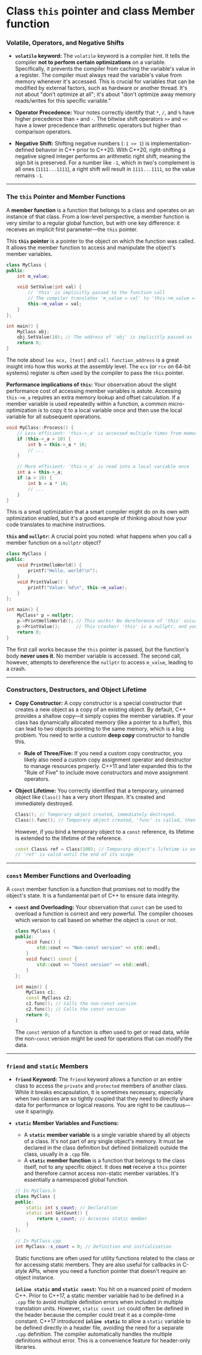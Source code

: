 # Class `this` pointer and class Member function 

### Volatile, Operators, and Negative Shifts

  * **`volatile` keyword:** The `volatile` keyword is a compiler hint. It tells the compiler **not to perform certain optimizations** on a variable. Specifically, it prevents the compiler from caching the variable's value in a register. The compiler must always read the variable's value from memory whenever it's accessed. This is crucial for variables that can be modified by external factors, such as hardware or another thread. It's not about "don't optimize at all"; it's about "don't optimize away memory reads/writes for this specific variable."

  * **Operator Precedence:** Your notes correctly identify that `*`, `/`, and `%` have higher precedence than `+` and `-`. The bitwise shift operators `>>` and `<<` have a lower precedence than arithmetic operators but higher than comparison operators.

  * **Negative Shift:** Shifting negative numbers (`-1 >> 1`) is implementation-defined behavior in C++ prior to C++20. With C++20, right-shifting a negative signed integer performs an arithmetic right shift, meaning the sign bit is preserved. For a number like `-1`, which in two's complement is all ones (`1111...1111`), a right shift will result in `1111...1111`, so the value remains `-1`.

-----

### The `this` Pointer and Member Functions

A **member function** is a function that belongs to a class and operates on an instance of that class. From a low-level perspective, a member function is very similar to a regular global function, but with one key difference: it receives an implicit first parameter—the `this` pointer.

This **`this` pointer** is a pointer to the object on which the function was called. It allows the member function to access and manipulate the object's member variables.

```cpp
class MyClass {
public:
    int m_value;

    void SetValue(int val) {
        // 'this' is implicitly passed to the function call
        // The compiler translates 'm_value = val' to 'this->m_value = val'
        this->m_value = val; 
    }
};

int main() {
    MyClass obj;
    obj.SetValue(10); // The address of 'obj' is implicitly passed as 'this'
    return 0;
}
```

The note about `lea ecx, [test]` and `call function_address` is a great insight into how this works at the assembly level. The `ecx` (or `rcx` on 64-bit systems) register is often used by the compiler to pass the `this` pointer.

**Performance implications of `this`:**
Your observation about the slight performance cost of accessing member variables is astute. Accessing `this->m_a` requires an extra memory lookup and offset calculation. If a member variable is used repeatedly within a function, a common micro-optimization is to copy it to a local variable once and then use the local variable for all subsequent operations.

```cpp
void MyClass::Process() {
    // Less efficient: 'this->_a' is accessed multiple times from memory
    if (this->_a > 10) {
        int b = this->_a * 10;
        // ...
    }

    // More efficient: 'this->_a' is read into a local variable once
    int a = this->_a;
    if (a > 10) {
        int b = a * 10;
        // ...
    }
}
```

This is a small optimization that a smart compiler might do on its own with optimization enabled, but it's a good example of thinking about how your code translates to machine instructions.

**`this` and `nullptr`:**
A crucial point you noted: what happens when you call a member function on a `nullptr` object?

```cpp
class MyClass {
public:
    void PrintHelloWorld() {
        printf("Hello, world!\n");
    }
    void PrintValue() {
        printf("Value: %d\n", this->m_value);
    }
};

int main() {
    MyClass* p = nullptr;
    p->PrintHelloWorld(); // This works! No dereference of 'this' occurs.
    p->PrintValue();      // This crashes! 'this' is a nullptr, and you're dereferencing it.
    return 0;
}
```

The first call works because the `this` pointer is passed, but the function's body **never uses it**. No member variable is accessed. The second call, however, attempts to dereference the `nullptr` to access `m_value`, leading to a crash.

-----

### Constructors, Destructors, and Object Lifetime

  * **Copy Constructor:** A copy constructor is a special constructor that creates a new object as a copy of an existing object. By default, C++ provides a shallow copy—it simply copies the member variables. If your class has dynamically allocated memory (like a pointer to a buffer), this can lead to two objects pointing to the same memory, which is a big problem. You need to write a custom **deep copy** constructor to handle this.

      * **Rule of Three/Five:** If you need a custom copy constructor, you likely also need a custom copy assignment operator and destructor to manage resources properly. C++11 and later expanded this to the "Rule of Five" to include move constructors and move assignment operators.

  * **Object Lifetime:** You correctly identified that a temporary, unnamed object like `Class()` has a very short lifespan. It's created and immediately destroyed.

    ```cpp
    Class(); // Temporary object created, immediately destroyed.
    Class().func(); // Temporary object created, 'func' is called, then object is destroyed.
    ```

    However, if you bind a temporary object to a `const` reference, its lifetime is extended to the lifetime of the reference.

    ```cpp
    const Class& ref = Class(100); // Temporary object's lifetime is extended
    // 'ref' is valid until the end of its scope
    ```

-----

### `const` Member Functions and Overloading

A `const` member function is a function that promises not to modify the object's state. It is a fundamental part of C++ to ensure data integrity.

  * **`const` and Overloading:** Your observation that `const` can be used to overload a function is correct and very powerful. The compiler chooses which version to call based on whether the object is `const` or not.

    ```cpp
    class MyClass {
    public:
        void func() {
            std::cout << "Non-const version" << std::endl;
        }
        void func() const {
            std::cout << "Const version" << std::endl;
        }
    };

    int main() {
        MyClass c1;
        const MyClass c2;
        c1.func(); // Calls the non-const version
        c2.func(); // Calls the const version
        return 0;
    }
    ```

    The `const` version of a function is often used to get or read data, while the non-`const` version might be used for operations that can modify the data.

-----

### `friend` and `static` Members

  * **`friend` Keyword:** The `friend` keyword allows a function or an entire class to access the `private` and `protected` members of another class. While it breaks encapsulation, it is sometimes necessary, especially when two classes are so tightly coupled that they need to directly share data for performance or logical reasons. You are right to be cautious—use it sparingly.

  * **`static` Member Variables and Functions:**

      * A **`static` member variable** is a single variable shared by all objects of a class. It's not part of any single object's memory. It must be declared in the class definition but defined (initialized) outside the class, usually in a `.cpp` file.
      * A **`static` member function** is a function that belongs to the class itself, not to any specific object. It does **not** receive a `this` pointer and therefore cannot access non-static member variables. It's essentially a namespaced global function.

    <!-- end list -->

    ```cpp
    // In MyClass.h
    class MyClass {
    public:
        static int s_count; // Declaration
        static int GetCount() {
            return s_count; // Accesses static member
        }
    };

    // In MyClass.cpp
    int MyClass::s_count = 0; // Definition and initialization
    ```

    Static functions are often used for utility functions related to the class or for accessing static members. They are also useful for callbacks in C-style APIs, where you need a function pointer that doesn't require an object instance.

    **`inline static` and `static const`:**
    You hit on a nuanced point of modern C++. Prior to C++17, a static member variable had to be defined in a `.cpp` file to avoid multiple definition errors when included in multiple translation units. However, `static const int` could often be defined in the header because the compiler could treat it as a compile-time constant. C++17 introduced **`inline static`** to allow a `static` variable to be defined directly in a header file, avoiding the need for a separate `.cpp` definition. The compiler automatically handles the multiple definitions without error. This is a convenience feature for header-only libraries.